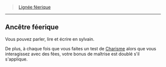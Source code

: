 ﻿---
!GenericItem
Name: Ancêtre féerique
Id: sorcerer_fairy_hd.md#ancêtre-féerique
ParentLink: sorcerer_fairy_hd.md#lignée-féerique
ParentName: Lignée féerique
NameLevel: 2
Attributes: {}
AttributesDictionary: >+
  {}

---
> [Lignée féerique](hd_sorcerer_fairy.md)

---

## Ancêtre féerique

Vous pouvez parler, lire et écrire en sylvain.

De plus, à chaque fois que vous faites un test de [Charisme](hd_abilities_charisma.md) alors que vous interagissez avec des fées, votre bonus de maîtrise est doublé s'il s'applique.

